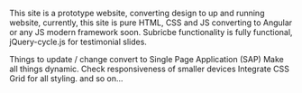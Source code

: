 

This site is a prototype website, converting design to up and running website,
currently, this site is pure HTML, CSS and JS converting to Angular or any JS modern framework soon.
Subricbe functionality is fully functional, jQuery-cycle.js for testimonial slides.


Things to update / change convert to Single Page Application (SAP)
Make all things dynamic.
Check responsiveness of smaller devices
Integrate CSS Grid for all styling.
and so on...